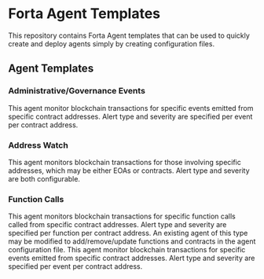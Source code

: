 # Forta Agent Templates

This repository contains Forta Agent templates that can be used to quickly create and deploy agents simply by creating configuration files.

## Agent Templates

### Administrative/Governance Events

This agent monitor blockchain transactions for specific events emitted from specific contract addresses.  Alert 
type and severity are specified per event per contract address. 

### Address Watch

This agent monitors blockchain transactions for those involving specific addresses, which may be either EOAs or contracts.
Alert type and severity are both configurable.

### Function Calls

This agent monitors blockchain transactions for specific function calls called from specific contract
addresses. Alert type and severity are specified per function per contract address. An existing agent
of this type may be modified to add/remove/update functions and contracts in the agent configuration
file.
This agent monitor blockchain transactions for specific events emitted from specific contract addresses.  Alert 
type and severity are specified per event per contract address. 
